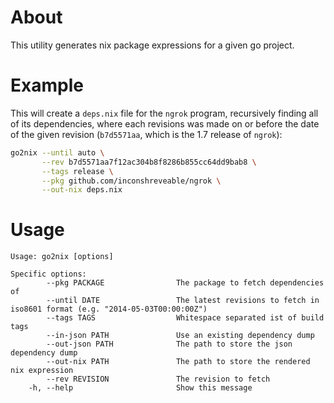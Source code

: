 # About

This utility generates nix package expressions for a given go project.

# Example

This will create a `deps.nix` file for the `ngrok` program, recursively
finding all of its dependencies, where each revisions was made on or
before the date of the given revision (`b7d5571aa`, which is the 1.7
release of `ngrok`):

``` bash
go2nix --until auto \
       --rev b7d5571aa7f12ac304b8f8286b855cc64dd9bab8 \
       --tags release \
       --pkg github.com/inconshreveable/ngrok \
       --out-nix deps.nix
```

# Usage

    Usage: go2nix [options]
    
    Specific options:
            --pkg PACKAGE                The package to fetch dependencies of
            --until DATE                 The latest revisions to fetch in iso8601 format (e.g. "2014-05-03T00:00:00Z")
            --tags TAGS                  Whitespace separated ist of build tags
            --in-json PATH               Use an existing dependency dump
            --out-json PATH              The path to store the json dependency dump
            --out-nix PATH               The path to store the rendered nix expression
            --rev REVISION               The revision to fetch
        -h, --help                       Show this message
